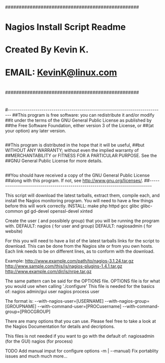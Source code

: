 #################################################
#						#
#						#
#	Nagios Install Script Readme		#
#						#
#		Created By Kevin K.		#
#		EMAIL: KevinK@linux.com		#
#						#
#################################################
#
#-------------------------------------------------------------------------------
##This program is free software: you can redistribute it and/or modify
##it under the terms of the GNU General Public License as published by
##the Free Software Foundation, either version 3 of the License, or
##(at your option) any later version.
##
##This program is distributed in the hope that it will be useful,
##but WITHOUT ANY WARRANTY; without even the implied warranty of
##MERCHANTABILITY or FITNESS FOR A PARTICULAR PURPOSE.  See the
##GNU General Public License for more details.
##
##You should have received a copy of the GNU General Public License
##along with this program.  If not, see <http://www.gnu.org/licenses/>.
##-------------------------------------------------------------------------------

This script will download the latest tarballs, extract them, compile each,
and install the Nagios monitoring program. 
You will need to have a few things before this will work correctly. 
INSTALL: 
make
php
httpd
gcc
glibc
glibc-common
gd
gd-devel
openssl-devel
xinted

Create the user ( and possiblely group) that you will be 
running the program with. 
DEFAULT: nagios ( for user and group)
DEFAULT: nagiosadmin ( for website)

For this you will need to have a list of the latest tarballs 
links for the script to download. This can be done from the Nagios site
or from you own hosts. 
Each link needs to be on different lines, as to conform with the download. 

Example:
http://www.example.com/path/to/nagios-3.1.24.tar.gz
http://www.sample.com/this/is/nagios-plugins-1.4.1.tar.gz
http://www.example.com/dir/is/nrpe.tar.gz

The same pattern can be said for the OPTIONS file. 
OPTIONS file is for what you would use when calling './configure'
This file is needed for the basics of:
nagios admin/gui user
nagios process user

The format is:
--with-nagios-user=[USERNAME]
--with-nagios-group=[GROUPNAME]
--with-command-user=[PROCusername]
--with-command-group=[PROCGROUP]

There are many options that you can use. Please feel free to take
a look at the Nagios Documentation for details and decriptions. 

This files is not needed if you want to 
go with the default of:
nagiosadmin (for the GUI)
nagios (for process)



TODO
Add manual imput for configure options -m | --manual)
Fix portablity issues
and much much more...
